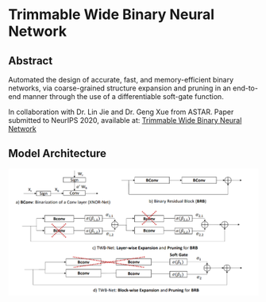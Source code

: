 # Trimmable Wide Binary Neural Network

## Abstract
Automated the design of accurate, fast, and memory-efficient binary networks, via coarse-grained structure expansion and
pruning in an end-to-end manner through the use of a differentiable soft-gate function. 

In collaboration with Dr. Lin Jie and Dr. Geng Xue from ASTAR.
Paper submitted to NeurIPS 2020, available at: [Trimmable Wide Binary Neural Network](https://github.com/GakkiChen/TWB-NN/blob/main/BNNS_NeurIPS20.pdf)

## Model Architecture
![Alt text](./img/TWB_structure.PNG?raw=true "PrivAttNet Model")
